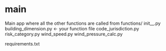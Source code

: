# main
Main app where all the other functions are called from
functions/
init__.py
  building_dimension.py    ← your function file
  code_jurisdiction.py
  risk_category.py
  wind_speed.py
  wind_pressure_calc.py
  
  requirements.txt
